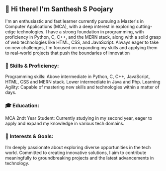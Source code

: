 ## 👋 Hi there! I'm Santhesh S Poojary

I'm an enthusiastic and fast learner currently pursuing a Master's in Computer Applications (MCA), with a deep interest in exploring cutting-edge technologies. I have a strong foundation in programming, with proficiency in Python, C, C++, and the MERN stack, along with a solid grasp of web technologies like HTML, CSS, and JavaScript. Always eager to take on new challenges, I'm focused on expanding my skills and applying them to real-world projects that push the boundaries of innovation

### 🔧 Skills & Proficiency:

Programming skills: Above intermediate in Python, C, C++, JavaScript, HTML, CSS and MERN stack. Lower intermediate in Java and Php.
Learning Agility: Capable of mastering new skills and technologies within a matter of days.

### 🎓 Education:

MCA 2ndt Year Student: Currently studying in my second year, eager to apply and expand my knowledge in various tech domains.

### 🌟 Interests & Goals:

I’m deeply passionate about exploring diverse opportunities in the tech world. Committed to creating innovative solutions, I aim to contribute meaningfully to groundbreaking projects and the latest advancements in technology.

